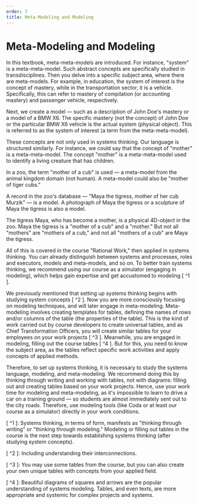 ```yaml
---
order: 7
title: Meta-Modeling and Modeling
---
```


# Meta-Modeling and Modeling

In this textbook, meta-meta-models are introduced. For instance, "system" is a meta-meta-model. Such abstract concepts are specifically studied in transdisciplines. Then you delve into a specific subject area, where there are meta-models. For example, in education, the system of interest is the concept of mastery, while in the transportation sector, it is a vehicle. Specifically, this can refer to mastery of compilation (or accounting mastery) and passenger vehicle, respectively.

Next, we create a model — such as a description of John Doe's mastery or a model of a BMW X6. The specific mastery (not the concept) of John Doe or the particular BMW X6 vehicle is the actual system (physical object). This is referred to as the system of interest (a term from the meta-meta-model).

These concepts are not only used in systems thinking. Our language is structured similarly. For instance, we could say that the concept of "mother" is a meta-meta-model. The concept "mother" is a meta-meta-model used to identify a living creature that has children.

In a zoo, the term "mother of a cub" is used — a meta-model from the animal kingdom domain (not human). A meta-model could also be "mother of tiger cubs."

A record in the zoo's database — "Maya the tigress, mother of her cub Murzik" — is a model. A photograph of Maya the tigress or a sculpture of Maya the tigress is also a model.

The tigress Maya, who has become a mother, is a physical 4D-object in the zoo. Maya the tigress is a "mother of a cub" and a "mother." But not all "mothers" are "mothers of a cub," and not all "mothers of a cub" are Maya the tigress.

All of this is covered in the course "Rational Work," then applied in systems thinking. You can already distinguish between systems and processes, roles and executors, models and meta-models, and so on. To better train systems thinking, we recommend using our course as a simulator (engaging in modeling), which helps gain expertise and get accustomed to modeling [ ^1 ].

We previously mentioned that setting up systems thinking begins with studying system concepts [ ^2 ]. Now you are more consciously focusing on modeling techniques, and will later engage in meta-modeling. Meta-modeling involves creating templates for tables, defining the names of rows and/or columns of the table (the properties of the table). This is the kind of work carried out by course developers to create universal tables, and as Chief Transformation Officers, you will create similar tables for your employees on your work projects [ ^3 ]. Meanwhile, you are engaged in modeling, filling out the course tables [ ^4 ]. But for this, you need to know the subject area, as the tables reflect specific work activities and apply concepts of applied methods.

Therefore, to set up systems thinking, it is necessary to study the systems language, modeling, and meta-modeling. We recommend doing this by thinking through writing and working with tables, not with diagrams: filling out and creating tables based on your work projects. Hence, use your work time for modeling and meta-modeling, as it's impossible to learn to drive a car on a training ground — so students are almost immediately sent out to the city roads. Therefore, use modeling tools (like Coda or at least our course as a simulator) directly in your work conditions.

[ ^1 ]: Systems thinking, in terms of form, manifests as "thinking through writing" or "thinking through modeling." Modeling or filling out tables in the course is the next step towards establishing systems thinking (after studying system concepts).

[ ^2 ]: Including understanding their interconnections.

[ ^3 ]: You may use some tables from the course, but you can also create your own unique tables with concepts from your applied field.

[ ^4 ]: Beautiful diagrams of squares and arrows are the popular understanding of systems modeling. Tables, and even texts, are more appropriate and systemic for complex projects and systems.
